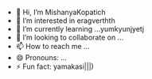 - 👋 Hi, I’m MishanyaKopatich
- 👀 I’m interested in eragverthth
- 🌱 I’m currently learning ...yumkyunjyetj
- 💞️ I’m looking to collaborate on ...
- 📫 How to reach me ...
- 😄 Pronouns: ...
- ⚡ Fun fact: yamakasi|||)
<!---
MishanyaKopatich/MishanyaKopatich is a ✨ special ✨ repository because its `README.md` (this file) appears on your GitHub profile.
You can click the Preview link to take a look at your changes.
